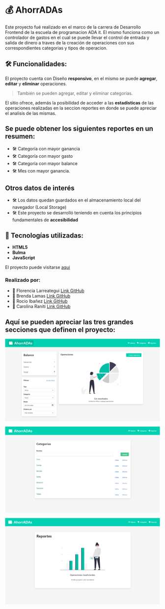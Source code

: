 # 💰 AhorrADAs
Este proyecto fué realizado en el marco de la carrera de Desarrollo Frontend de la escuela de programacion ADA it. El mismo funciona como un controlador de gastos en el cual se puede llevar el control de entrada y salida de dinero a traves de la creación de operaciones con sus correspondientes categorias y tipos de operacion. 

## 🛠 **Funcionalidades**:
El proyecto cuenta con Diseño **responsivo**, en el mismo se puede **agregar**, **editar** y **eliminar** operaciones. 
>También se pueden agregar, editar y eliminar categorías. 

El sitio ofrece, además la posibilidad de acceder a las **estadísticas** de las operaciones realizadas en la seccion reportes en donde se puede apreciar el analisis de las mismas.
## Se puede obtener los siguientes reportes en un resumen: 
- 🛠 Categoría con mayor ganancia 
- 🛠 Categoría con mayor gasto 
- 🛠 Categoría con mayor balance 
- 🛠 Mes con mayor ganancia. 
## Otros datos de interés
- 🛠 Los datos quedan guardados en el almacenamiento local del navegador (Local Storage)
- 🛠 Este proyecto se desarrolló teniendo en cuenta los principios fundamentales de **accesibilidad**


## 🚀 Tecnologías utilizadas:
-	**HTML5**
-	**Bulma**
-	**JavaScript**
 

El proyecto puede visitarse [aqui](https://florencialarreategui.github.io/AhorrADAs/)

 ### Realizado por:
-	👧 Florencia Larreategui
 [Link GitHub](https://github.com/florencialarreategui)
-	👧 Brenda Lamas 
[Link GitHub](https://github.com/brendalamas)
-	👧 Rocio Ibañez
[Link GitHub](https://github.com/Roci16)
-	👧 Carolina Raniti
[Link GitHub](https://github.com/Caroraniti
)
## Aquí se pueden apreciar las tres grandes secciones que definen el proyecto:
![Balances](https://raw.githubusercontent.com/Roci16/Ahorradas/main/imagenes/imgReadme/img_balance.PNG)

![Categorías](https://raw.githubusercontent.com/Roci16/Ahorradas/main/imagenes/imgReadme/img_categorias.PNG)

![Reportes](https://raw.githubusercontent.com/Roci16/Ahorradas/main/imagenes/imgReadme/img_reportes.PNG)
